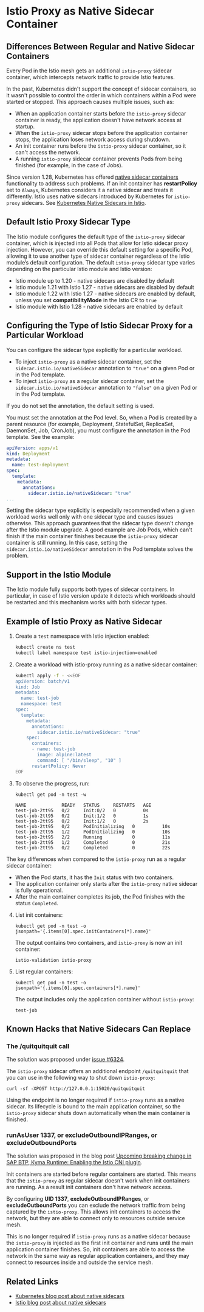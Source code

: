 # Istio Proxy as Native Sidecar Container

## Differences Between Regular and Native Sidecar Containers

Every Pod in the Istio mesh gets an additional `istio-proxy` sidecar container, which intercepts network traffic to provide Istio features.

In the past, Kubernetes didn't support the concept of sidecar containers, so it wasn't possible to control the order in which containers within a Pod were started or stopped. This approach causes multiple issues, such as:
- When an application container starts before the `istio-proxy` sidecar container is ready, the application doesn't have network access at startup.
- When the `istio-proxy` sidecar stops before the application container stops, the application loses network access during shutdown.
- An init container runs before the `istio-proxy` sidecar container, so it can't access the network.
- A running `istio-proxy` sidecar container prevents Pods from being finished (for example, in the case of Jobs).

Since version 1.28, Kubernetes has offered [native sidecar containers](https://kubernetes.io/blog/2023/08/25/native-sidecar-containers/) functionality to address such problems. If an init container has **restartPolicy** set to `Always`, Kubernetes considers it a native sidecar and treats it differently.
Istio uses native sidecars introduced by Kubernetes for `istio-proxy` sidecars. See [Kubernetes Native Sidecars in Istio](https://istio.io/latest/blog/2023/native-sidecars/).

## Default Istio Proxy Sidecar Type

The Istio module configures the default type of the `istio-proxy` sidecar container, which is injected into all Pods that allow for Istio sidecar proxy injection. However, you can override this default setting for a specific Pod, allowing it to use another type of sidecar container regardless of the Istio module’s default configuration. The default `istio-proxy` sidecar type varies depending on the particular Istio module and Istio version:
- Istio module up to 1.20 - native sidecars are disabled by default
- Istio module 1.21 with Istio 1.27 - native sidecars are disabled by default
- Istio module 1.22 with Istio 1.27 - native sidecars are enabled by default, unless you set **compatibilityMode** in the Istio CR to `true`
- Istio module with Istio 1.28 - native sidecars are enabled by default

## Configuring the Type of Istio Sidecar Proxy for a Particular Workload

You can configure the sidecar type explicitly for a particular workload.
- To inject `istio-proxy` as a native sidecar container, set the `sidecar.istio.io/nativeSidecar` annotation to `"true"` on a given Pod or in the Pod template.
- To inject `istio-proxy` as a regular sidecar container, set the `sidecar.istio.io/nativeSidecar` annotation to `"false"` on a given Pod or in the Pod template.

If you do not set the annotation, the default setting is used.

You must set the annotation at the Pod level. So, when a Pod is created by a parent resource (for example, Deployment, StatefulSet, ReplicaSet, DaemonSet, Job, CronJob), you must configure the annotation in the Pod template. See the example:

```yaml
apiVersion: apps/v1
kind: Deployment
metadata:
  name: test-deployment
spec:
  template:
    metadata:
      annotations:
        sidecar.istio.io/nativeSidecar: "true"
...
```

Setting the sidecar type explicitly is especially recommended when a given workload works well only with one sidecar type and causes issues otherwise. This approach guarantees that the sidecar type doesn't change after the Istio module upgrade. A good example are Job Pods, which can't finish if the main container finishes because the `istio-proxy` sidecar container is still running. In this case, setting the `sidecar.istio.io/nativeSidecar` annotation in the Pod template solves the problem.

## Support in the Istio Module

The Istio module fully supports both types of sidecar containers. In particular, in case of Istio version update it detects which workloads should be restarted and this mechanism works with both sidecar types.

## Example of Istio Proxy as Native Sidecar

1. Create a `test` namespace with Istio injection enabled:

    ```bash
    kubectl create ns test
    kubectl label namespace test istio-injection=enabled
    ```

2. Create a workload with istio-proxy running as a native sidecar container:

    ```bash
    kubectl apply -f - <<EOF
    apiVersion: batch/v1
    kind: Job
    metadata:
      name: test-job
      namespace: test
    spec:
      template:
        metadata:
          annotations:
            sidecar.istio.io/nativeSidecar: "true"
        spec:
          containers:
          - name: test-job
            image: alpine:latest
            command: [ "/bin/sleep", "10" ]
          restartPolicy: Never
    EOF
    ```

3. To observe the progress, run:
    ```
    kubectl get pod -n test -w
    ```

    ```
    NAME             READY   STATUS     RESTARTS   AGE
    test-job-2tt95   0/2     Init:0/2   0          0s
    test-job-2tt95   0/2     Init:1/2   0          1s
    test-job-2tt95   0/2     Init:1/2   0          2s
    test-job-2tt95   0/2     PodInitializing   0          10s
    test-job-2tt95   1/2     PodInitializing   0          10s
    test-job-2tt95   2/2     Running           0          11s
    test-job-2tt95   1/2     Completed         0          21s
    test-job-2tt95   0/2     Completed         0          22s
    ```

The key differences when compared to the `istio-proxy` run as a regular sidecar container:
  - When the Pod starts, it has the `Init` status with two containers.
  - The application container only starts after the `istio-proxy` native sidecar is fully operational.
  - After the main container completes its job, the Pod finishes with the status `Completed`.

4. List init containers:

    ```
    kubectl get pod -n test -o jsonpath='{.items[0].spec.initContainers[*].name}'
    ```
    The output contains two containers, and `istio-proxy` is now an init container:
    
    ```
    istio-validation istio-proxy
    ```

5. List regular containers:

    ```
    kubectl get pod -n test -o jsonpath='{.items[0].spec.containers[*].name}'
    ```

    The output includes only the application container without `istio-proxy`:

    ```
    test-job
    ```

## Known Hacks that Native Sidecars Can Replace

### The /quitquitquit call

The solution was proposed under [issue #6324](https://github.com/istio/istio/issues/6324#issuecomment-533923427).

The `istio-proxy` sidecar offers an additional endpoint `/quitquitquit` that you can use in the following way to shut down `istio-proxy`:

```
curl -sf -XPOST http://127.0.0.1:15020/quitquitquit
```

Using the endpoint is no longer required if `istio-proxy` runs as a native sidecar. Its lifecycle is bound to the main application container, so the `istio-proxy` sidecar shuts down automatically when the main container is finished.

### runAsUser 1337, or excludeOutboundIPRanges, or excludeOutboundPorts

The solution was proposed in the blog post [Upcoming breaking change in SAP BTP, Kyma Runtime: Enabling the Istio CNI plugin](https://community.sap.com/t5/technology-blog-posts-by-sap/upcoming-breaking-change-in-sap-btp-kyma-runtime-enabling-the-istio-cni/ba-p/13550765).

Init containers are started before regular containers are started. This means that the `istio-proxy` as regular sidecar doesn't work when init containers are running. As a result init containers don't have network access.

By configuring **UID 1337**, **excludeOutboundIPRanges**, or **excludeOutboundPorts** you can exclude the network traffic from being captured by the `istio-proxy`. This allows init containers to access the network, but they are able to connect only to resources outside service mesh.

This is no longer required if `istio-proxy` runs as a native sidecar because the `istio-proxy` is injected as the first init container and runs until the main application container finishes. So, init containers are able to access the network in the same way as regular application containers, and they may connect to resources inside and outside the service mesh.

## Related Links

- [Kubernetes blog post about native sidecars](https://kubernetes.io/blog/2023/08/25/native-sidecar-containers/)
- [Istio blog post about native sidecars](https://istio.io/latest/blog/2023/native-sidecars/)
